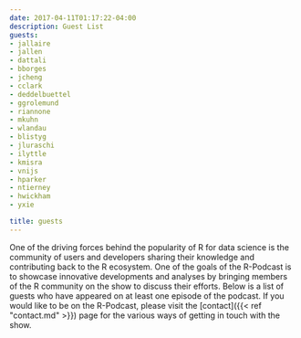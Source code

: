 ```yaml
---
date: 2017-04-11T01:17:22-04:00
description: Guest List
guests:
- jallaire
- jallen
- dattali
- bborges
- jcheng
- cclark
- deddelbuettel
- ggrolemund
- riannone
- mkuhn
- wlandau
- blistyg
- jluraschi
- ilyttle
- kmisra
- vnijs
- hparker
- ntierney
- hwickham
- yxie

title: guests
---
```


One of the driving forces behind the popularity of R for data science is the community of users and developers sharing their knowledge and contributing back to the R ecosystem.  One of the goals of the R-Podcast is to showcase innovative developments and analyses by bringing members of the R community on the show to discuss their efforts.  Below is a list of guests who have appeared on at least one episode of the podcast.  If you would like to be on the R-Podcast, please visit the [contact]({{< ref "contact.md" >}}) page for the various ways of getting in touch with the show.
